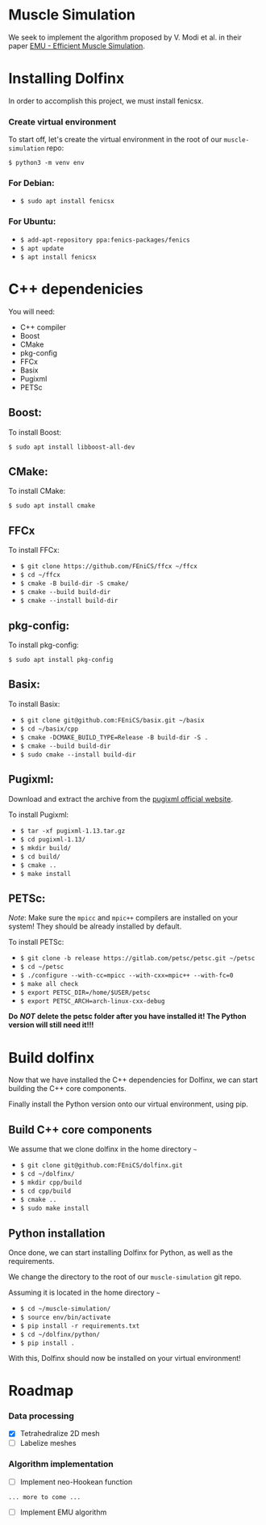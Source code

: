 # Muscle Simulation 

We seek to implement the algorithm proposed by V. Modi et al. in their paper [EMU - Efficient Muscle Simulation](https://www.dgp.toronto.edu/projects/efficient-muscles/emu.pdf).

# Installing Dolfinx

In order to accomplish this project, we must install fenicsx.


### Create virtual environment

To start off, let's create the virtual environment in the root of our `muscle-simulation` repo:

`$ python3 -m venv env`

### For **Debian**:
- `$ sudo apt install fenicsx`

### For **Ubuntu**:
- `$ add-apt-repository ppa:fenics-packages/fenics`
- `$ apt update`
- `$ apt install fenicsx`

# C++ dependenicies

You will need:
- C++ compiler
- Boost
- CMake
- pkg-config
- FFCx
- Basix
- Pugixml
- PETSc

## Boost:

To install Boost:

`$ sudo apt install libboost-all-dev`

## CMake:

To install CMake:

`$ sudo apt install cmake`

## FFCx

To install FFCx:

- `$ git clone https://github.com/FEniCS/ffcx ~/ffcx`
- `$ cd ~/ffcx`
- `$ cmake -B build-dir -S cmake/` 
- `$ cmake --build build-dir` 
- `$ cmake --install build-dir`

## pkg-config:

To install pkg-config:

`$ sudo apt install pkg-config`

## Basix:

To install Basix:

- `$ git clone git@github.com:FEniCS/basix.git ~/basix`
- `$ cd ~/basix/cpp`
- `$ cmake -DCMAKE_BUILD_TYPE=Release -B build-dir -S .`
- `$ cmake --build build-dir`
- `$ sudo cmake --install build-dir`

## Pugixml:

Download and extract the archive from the [pugixml official website](https://pugixml.org/).

To install Pugixml:

- `$ tar -xf pugixml-1.13.tar.gz`
- `$ cd pugixml-1.13/`
- `$ mkdir build/`
- `$ cd build/`
- `$ cmake ..`
- `$ make install`

## PETSc:

*Note*: Make sure the `mpicc` and `mpic++` compilers are installed on your system! They should be already installed by default.

To install PETSc:

- `$ git clone -b release https://gitlab.com/petsc/petsc.git ~/petsc`
- `$ cd ~/petsc`
- `$ ./configure --with-cc=mpicc --with-cxx=mpic++ --with-fc=0`
- `$ make all check`
- `$ export PETSC_DIR=/home/$USER/petsc`
- `$ export PETSC_ARCH=arch-linux-cxx-debug`

**Do** ***NOT*** **delete the petsc folder after you have installed it! The Python version will still need it!!!**

# Build dolfinx

Now that we have installed the C++ dependencies for Dolfinx, we can start building the C++ core components.

Finally install the Python version onto our virtual environment, using pip.

## Build C++ core components

We assume that we clone dolfinx in the home directory `~`

- `$ git clone git@github.com:FEniCS/dolfinx.git`
- `$ cd ~/dolfinx/`
- `$ mkdir cpp/build`
- `$ cd cpp/build`
- `$ cmake ..`
- `$ sudo make install`

## Python installation

Once done, we can start installing Dolfinx for Python, as well as the requirements.

We change the directory to the root of our `muscle-simulation` git repo.

Assuming it is located in the home directory `~`

- `$ cd ~/muscle-simulation/`
- `$ source env/bin/activate`
- `$ pip install -r requirements.txt`
- `$ cd ~/dolfinx/python/`
- `$ pip install .`

With this, Dolfinx should now be installed on your virtual environment!

# Roadmap

### Data processing
* [x] Tetrahedralize 2D mesh
* [ ] Labelize meshes

### Algorithm implementation
* [ ] Implement neo-Hookean function

`... more to come ...`

* [ ] Implement EMU algorithm
